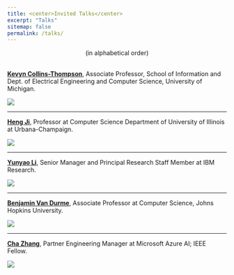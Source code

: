 ```yaml
---
title: <center>Invited Talks</center>
excerpt: "Talks"
sitemap: false
permalink: /talks/
---
```


<center>(in alphabetical order)</center><br>

**[Kevyn Collins-Thompson](http://www-personal.umich.edu/~kevynct/)**, Associate Professor, School of Information and Dept. of Electrical Engineering and Computer Science, University of Michigan.

<img src='/DI-2021/images/Picture1.png'>

------

**[Heng Ji](https://cs.illinois.edu/about/people/faculty/hengji)**, Professor at Computer Science Department of University of Illinois at Urbana-Champaign.

<img src='/DI-2021/images/Picture3.png'>

------

**[Yunyao Li](https://researcher.watson.ibm.com/researcher/view.php?person=us-yunyaoli)**, Senior Manager and Principal Research Staff Member at IBM Research.

<img src='/DI-2021/images/Picture5.jpg'>

------

**[Benjamin Van Durme](https://www.cs.jhu.edu/~vandurme/)**, Associate Professor at Computer Science, Johns Hopkins University.

<img src='/DI-2021/images/Picture4.jpg'>

------

**[Cha Zhang](https://www.microsoft.com/en-us/research/people/chazhang/)**, Partner Engineering Manager at Microsoft Azure AI; IEEE Fellow.

<img src='/DI-2021/images/Picture6.jpg'>

